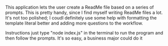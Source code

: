 This application lets the user create a ReadMe file based on a series of prompts. This is pretty handy, since I find myself writing ReadMe files a lot. It's not too polished; I coudl definitely use some help with formatting the template literal better and adding more questions to the workflow.

Instructions
just type "node index.js" in the terminal to run the program and then follow the prompts. It's so easy, a business major could do it